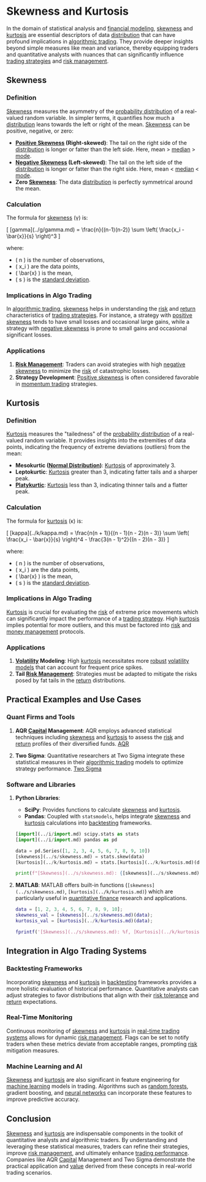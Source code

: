 # Skewness and Kurtosis

In the domain of statistical analysis and [financial modeling](../f/financial_modeling.md), [skewness](../s/skewness.md) and [kurtosis](../k/kurtosis.md) are essential descriptors of data [distribution](../d/distribution.md) that can have profound implications in [algorithmic trading](../a/algorithmic_trading.md). They provide deeper insights beyond simple measures like mean and variance, thereby equipping traders and quantitative analysts with nuances that can significantly influence [trading strategies](../t/trading_strategies.md) and [risk management](../r/risk_management.md).

## Skewness

### Definition

[Skewness](../s/skewness.md) measures the asymmetry of the [probability distribution](../p/probability_distribution.md) of a real-valued random variable. In simpler terms, it quantifies how much a [distribution](../d/distribution.md) leans towards the left or right of the mean. [Skewness](../s/skewness.md) can be positive, negative, or zero:

- **[Positive Skewness](../p/positive_skewness.md) (Right-skewed)**: The tail on the right side of the [distribution](../d/distribution.md) is longer or fatter than the left side. Here, mean > [median](../m/median.md) > [mode](../m/mode.md).
- **[Negative Skewness](../n/negative_skewness.md) (Left-skewed)**: The tail on the left side of the [distribution](../d/distribution.md) is longer or fatter than the right side. Here, mean < [median](../m/median.md) < [mode](../m/mode.md).
- **Zero [Skewness](../s/skewness.md)**: The data [distribution](../d/distribution.md) is perfectly symmetrical around the mean.

### Calculation

The formula for [skewness](../s/skewness.md) (γ) is:

\[ \[gamma](../g/gamma.md) = \frac{n}{(n-1)(n-2)} \sum \left( \frac{x_i - \bar{x}}{s} \right)^3 \]

where:
- \( n \) is the number of observations,
- \( x_i \) are the data points,
- \( \bar{x} \) is the mean,
- \( s \) is the [standard deviation](../s/standard_deviation.md).

### Implications in Algo Trading

In [algorithmic trading](../a/algorithmic_trading.md), [skewness](../s/skewness.md) helps in understanding the [risk](../r/risk.md) and [return](../r/return.md) characteristics of [trading strategies](../t/trading_strategies.md). For instance, a strategy with [positive skewness](../p/positive_skewness.md) tends to have small losses and occasional large gains, while a strategy with [negative skewness](../n/negative_skewness.md) is prone to small gains and occasional significant losses. 

### Applications

1. **[Risk Management](../r/risk_management.md)**: Traders can avoid strategies with high [negative skewness](../n/negative_skewness.md) to minimize the [risk](../r/risk.md) of catastrophic losses.
2. **Strategy Development**: [Positive skewness](../p/positive_skewness.md) is often considered favorable in [momentum trading](../m/momentum_trading.md) strategies.

## Kurtosis

### Definition

[Kurtosis](../k/kurtosis.md) measures the "tailedness" of the [probability distribution](../p/probability_distribution.md) of a real-valued random variable. It provides insights into the extremities of data points, indicating the frequency of extreme deviations (outliers) from the mean:

- **Mesokurtic ([Normal Distribution](../n/normal_distribution_in_trading.md))**: [Kurtosis](../k/kurtosis.md) of approximately 3.
- **Leptokurtic**: [Kurtosis](../k/kurtosis.md) greater than 3, indicating fatter tails and a sharper peak.
- **[Platykurtic](../p/platykurtic.md)**: [Kurtosis](../k/kurtosis.md) less than 3, indicating thinner tails and a flatter peak.

### Calculation

The formula for [kurtosis](../k/kurtosis.md) (κ) is:

\[ \[kappa](../k/kappa.md) = \frac{n(n + 1)}{(n - 1)(n - 2)(n - 3)} \sum \left( \frac{x_i - \bar{x}}{s} \right)^4 - \frac{3(n - 1)^2}{(n - 2)(n - 3)} \]

where:
- \( n \) is the number of observations,
- \( x_i \) are the data points,
- \( \bar{x} \) is the mean,
- \( s \) is the [standard deviation](../s/standard_deviation.md).

### Implications in Algo Trading

[Kurtosis](../k/kurtosis.md) is crucial for evaluating the [risk](../r/risk.md) of extreme price movements which can significantly impact the performance of a [trading strategy](../t/trading_strategy.md). High [kurtosis](../k/kurtosis.md) implies potential for more outliers, and this must be factored into [risk](../r/risk.md) and [money management](../m/money_management.md) protocols.

### Applications

1. **[Volatility](../v/volatility.md) Modeling**: High [kurtosis](../k/kurtosis.md) necessitates more [robust](../r/robust.md) [volatility models](../v/volatility_models.md) that can account for frequent price spikes.
2. **Tail [Risk Management](../r/risk_management.md)**: Strategies must be adapted to mitigate the risks posed by fat tails in the [return](../r/return.md) distributions.

## Practical Examples and Use Cases

### Quant Firms and Tools

1. **AQR [Capital](../c/capital.md) Management**:
   AQR employs advanced statistical techniques including [skewness](../s/skewness.md) and [kurtosis](../k/kurtosis.md) to assess the [risk](../r/risk.md) and [return](../r/return.md) profiles of their diversified funds. [AQR](https://www.aqr.com)

2. **Two Sigma**:
   Quantitative researchers at Two Sigma integrate these statistical measures in their [algorithmic trading](../a/algorithmic_trading.md) models to optimize strategy performance. [Two Sigma](https://www.twosigma.com)

### Software and Libraries

1. **Python Libraries**:
   - **SciPy**: Provides functions to calculate [skewness](../s/skewness.md) and [kurtosis](../k/kurtosis.md).
   - **Pandas**: Coupled with `statsmodels`, helps integrate [skewness](../s/skewness.md) and [kurtosis](../k/kurtosis.md) calculations into [backtesting](../b/backtesting.md) frameworks.
   
   ```python
   [import](../i/import.md) scipy.stats as stats
   [import](../i/import.md) pandas as pd

   data = pd.Series([1, 2, 3, 4, 5, 6, 7, 8, 9, 10])
   [skewness](../s/skewness.md) = stats.skew(data)
   [kurtosis](../k/kurtosis.md) = stats.[kurtosis](../k/kurtosis.md)(data)
   
   print(f"[Skewness](../s/skewness.md): {[skewness](../s/skewness.md)}, [Kurtosis](../k/kurtosis.md): {[kurtosis](../k/kurtosis.md)}")
   ```

2. **MATLAB**:
   MATLAB offers built-in functions (`[skewness](../s/skewness.md)`, `[kurtosis](../k/kurtosis.md)`) which are particularly useful in [quantitative finance](../q/quantitative_finance.md) research and applications.

   ```matlab
   data = [1, 2, 3, 4, 5, 6, 7, 8, 9, 10];
   skewness_val = [skewness](../s/skewness.md)(data);
   kurtosis_val = [kurtosis](../k/kurtosis.md)(data);
   
   fprintf('[Skewness](../s/skewness.md): %f, [Kurtosis](../k/kurtosis.md): %f\n', skewness_val, kurtosis_val);
   ```

## Integration in Algo Trading Systems

### Backtesting Frameworks

Incorporating [skewness](../s/skewness.md) and [kurtosis](../k/kurtosis.md) in [backtesting](../b/backtesting.md) frameworks provides a more holistic evaluation of historical performance. Quantitative analysts can adjust strategies to favor distributions that align with their [risk tolerance](../r/risk_tolerance.md) and [return](../r/return.md) expectations.

### Real-Time Monitoring

Continuous monitoring of [skewness](../s/skewness.md) and [kurtosis](../k/kurtosis.md) in [real-time trading systems](../r/real-time_trading_systems.md) allows for dynamic [risk management](../r/risk_management.md). Flags can be set to notify traders when these metrics deviate from acceptable ranges, prompting [risk](../r/risk.md) mitigation measures.

### Machine Learning and AI

[Skewness](../s/skewness.md) and [kurtosis](../k/kurtosis.md) are also significant in feature engineering for [machine learning](../m/machine_learning.md) models in trading. Algorithms such as [random forests](../r/random_forests_in_trading.md), gradient boosting, and [neural networks](../n/neural_networks_in_trading.md) can incorporate these features to improve predictive accuracy.

## Conclusion

[Skewness](../s/skewness.md) and [kurtosis](../k/kurtosis.md) are indispensable components in the toolkit of quantitative analysts and algorithmic traders. By understanding and leveraging these statistical measures, traders can refine their strategies, improve [risk management](../r/risk_management.md), and ultimately enhance [trading performance](../t/trading_performance.md). Companies like AQR [Capital](../c/capital.md) Management and Two Sigma demonstrate the practical application and [value](../v/value.md) derived from these concepts in real-world trading scenarios.
